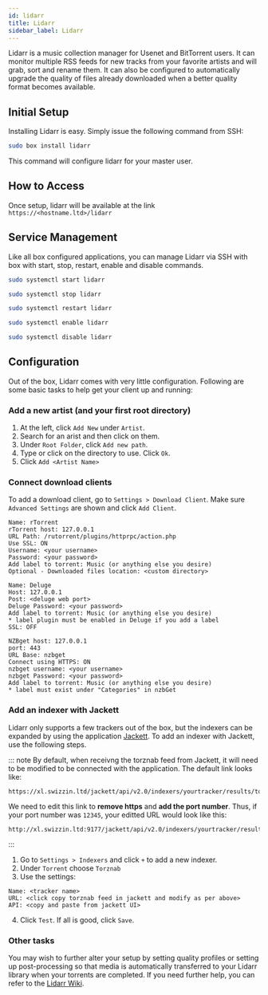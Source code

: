 ```yaml
---
id: lidarr
title: Lidarr
sidebar_label: Lidarr
---
```


Lidarr is a music collection manager for Usenet and BitTorrent users. It can monitor multiple RSS feeds for new tracks from your favorite artists and will grab, sort and rename them. It can also be configured to automatically upgrade the quality of files already downloaded when a better quality format becomes available.

## Initial Setup

Installing Lidarr is easy. Simply issue the following command from SSH:

```bash main
sudo box install lidarr
```

This command will configure lidarr for your master user.

## How to Access

Once setup, lidarr will be available at the link `https://<hostname.ltd>/lidarr`


## Service Management

Like all box configured applications, you can manage Lidarr via SSH with box with start, stop, restart, enable and disable commands.

<!--DOCUSAURUS_CODE_TABS-->
<!--Start-->
```bash
sudo systemctl start lidarr
```
<!--Stop-->
```bash
sudo systemctl stop lidarr
```
<!--Restart-->
```bash
sudo systemctl restart lidarr
```
<!--Enable-->
```bash
sudo systemctl enable lidarr
```
<!--Disable-->
```bash
sudo systemctl disable lidarr
```
<!--END_DOCUSAURUS_CODE_TABS-->

## Configuration

Out of the box, Lidarr comes with very little configuration. Following are some basic tasks to help get your client up and running:

### Add a new artist (and your first root directory)

1. At the left, click `Add New` under `Artist`.
2. Search for an arist and then click on them.
3. Under `Root Folder`, click `Add new path`.
4. Type or click on the directory to use. Click `Ok`.
5. Click `Add <Artist Name>`

### Connect download clients
To add a download client, go to `Settings > Download Client`. Make sure `Advanced Settings` are shown and click `Add Client`.

<!--DOCUSAURUS_CODE_TABS-->
<!--rTorrent-->
```plaintext
Name: rTorrent
rTorrent host: 127.0.0.1
URL Path: /rutorrent/plugins/httprpc/action.php
Use SSL: ON
Username: <your username>
Password: <your password>
Add label to torrent: Music (or anything else you desire)
Optional - Downloaded files location: <custom directory>
```

<!--Deluge (via Web)-->
```plaintext
Name: Deluge
Host: 127.0.0.1
Post: <deluge web port>
Deluge Password: <your password>
Add label to torrent: Music (or anything else you desire)
* label plugin must be enabled in Deluge if you add a label
SSL: OFF
```

<!--nzbGet-->
```plaintext
NZBget host: 127.0.0.1
port: 443
URL Base: nzbget
Connect using HTTPS: ON
nzbget username: <your username>
nzbget Password: <your password>
Add label to torrent: Music (or anything else you desire)
* label must exist under "Categories" in nzbGet
```
<!--END_DOCUSAURUS_CODE_TABS-->

### Add an indexer with Jackett
Lidarr only supports a few trackers out of the box, but the indexers can be expanded by using the application [Jackett](jackett.md). To add an indexer with Jackett, use the following steps.

::: note
By default, when receivng the torznab feed from Jackett, it will need to be modified to be connected with the application. The default link looks like:

```plaintext
https://xl.swizzin.ltd/jackett/api/v2.0/indexers/yourtracker/results/torznab/
```

We need to edit this link to **remove https** and **add the port number**. Thus, if your port number was `12345`, your editted URL would look like this:

```plaintext
http://xl.swizzin.ltd:9177/jackett/api/v2.0/indexers/yourtracker/results/torznab/
```
:::

1. Go to `Settings > Indexers` and click `+` to add a new indexer.
2. Under `Torrent` choose `Torznab`
3. Use the settings:
```plaintext main
Name: <tracker name>
URL: <click copy torznab feed in jackett and modify as per above>
API: <copy and paste from jackett UI>
```
4. Click `Test`. If all is good, click `Save`.

### Other tasks

You may wish to further alter your setup by setting quality profiles or setting up post-processing so that media is automatically transferred to your Lidarr library when your torrents are completed. If you need further help, you can refer to the [Lidarr Wiki](https://github.com/lidarr/Lidarr/wiki).